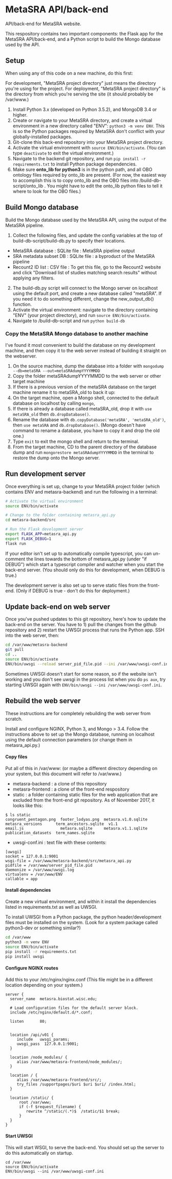 
# MetaSRA API/back-end

API/back-end for MetaSRA website.

This respository contains two important components: the Flask app for the MetaSRA API/back-end, and a Python script to build the Mongo database used by the API.



## Setup

When using any of this code on a new machine, do this first:

For development, "MetaSRA project directory" just means the directory you're using for the project.  For deployment, "MetaSRA project directory" is the directory from which you're serving the site (it should probably be /var/www.)

1. Install Python 3.x (developed on Python 3.5.2), and MongoDB 3.4 or higher.
2. Create or navigate to your MetaSRA directory, and create a virtual environment in a new directory called "ENV": `python3 -m venv ENV`. This is so the Python packages required by MetaSRA don't conflict with your globally-installed packages.
3. Git-clone this back-end repository into your MetaSRA project directory.
4. Activate the virtual environment with `source ENV/bin/activate`.  (You can type `deactivate` to exit the virtual environment.)
5. Navigate to the backend git repository, and run `pip install -r requirements.txt` to install Python package dependencies.
6. Make sure **onto_lib for python3** is in the python path, and all OBO ontology files required by onto_lib are present.  (For now, the easiest way to accomplish this is to copy onto_lib and the OBO files into /build-db-script/onto_lib .  You might have to edit the onto_lib python files to tell it where to look for the OBO files.)



## Build Mongo database

Build the Mongo database used by the MetaSRA API, using the output of the MetaSRA pipeline.

1. Collect the following files, and update the config variables at the top of build-db-script/build-db.py to specify their locations.
  + MetaSRA database : SQLite file : MetaSRA pipeline output
  + SRA metadata subset DB : SQLite file : a byproduct of the MetaSRA pipeline
  + Recount2 ID list : CSV file : To get this file, go to the Recount2 website and click "Download list of studies matching search results" without applying any filters.
2. The build-db.py script will connect to the Mongo server on localhost using the default port, and create a new database called "metaSRA".  If you need it to do something different, change the new_output_db() function.
3. Activate the virtual environment: navigate to the directory containing "ENV" (your project directory), and run `source ENV/bin/activate`.
4. Navigate to /build-db-script and run `python build-db`


### Copy the MetaSRA Mongo database to another machine

I've found it most convenient to build the database on my development machine, and then copy it to the web server instead of building it straight on the webserver.

1. On the source machine, dump the database into a folder with `mongodump --db=metaSRA --out=metaSRAdumpYYYYMMDD`
2. Copy the folder metaSRAdumpYYYYMMDD to the web server or other target machine
3. If there is a previous version of the metaSRA database on the target machine rename it to metaSRA_old to back it up:
  1. On the target machine, open a Mongo shell, connected to the default database on localhost by calling `mongo`,
  2. If there is already a database called metaSRA_old, drop it with `use metaSRA_old` then `db.dropDatabase()`.
  3. Rename the database with `db.copyDatabase('metaSRA', 'metaSRA_old')`, then `use metaSRA` and `db.dropDatabase()`.  (Mongo doesn't have command to rename a database, you have to copy it and drop the old one.)
  4. Type `exit` to exit the mongo shell and return to the terminal.
4. From the target machine, CD to the parent directory of the database dump and run `mongorestore metaSRAdumpYYYYMMDD` in the terminal to restore the dump onto the Mongo server.



## Run development server

Once everything is set up, change to your MetaSRA project folder (which contains ENV and metasra-backend) and run the following in a terminal:

```bash
# Activate the virtual environment
source ENV/bin/activate

# Change to the folder containing metasra_api.py
cd metasra-backend/src

# Run the Flask development server
export FLASK_APP=metasra_api.py
export FLASK_DEBUG=1
flask run
```

If your editor isn't set up to automatically compile typescript, you can un-comment the lines towards the bottom of metasra_api.py (under "if DEBUG") which start a typescript compiler and watcher when you start the back-end server.  (You should only do this for development, when DEBUG is true.)

The development server is also set up to serve static files from the front-end.  (Only if DEBUG is true - don't do this for deployment.)



## Update back-end on web server

Once you've pushed updates to this git repository, here's how to update the back-end on the server.  You have to 1) pull the changes from the github repository and 2) restart the UWSGI process that runs the Python app.  SSH into the web server, then:

```bash
cd /var/www/metasra-backend
git pull
cd ..
source ENV/bin/activate
ENV/bin/uwsgi --reload server_pid_file.pid --ini /var/www/uwsgi-conf.ini
```

Sometimes UWSGI doesn't start for some reason, so if the website isn't working and you don't see uwsgi in the process list when you do `ps aux`, try starting UWSGI again with `ENV/bin/uwsgi --ini /var/www/uwsgi-conf.ini`.



## Rebuild the web server

These instructions are for completely rebuilding the web server from scratch.

Install and configure NGINX, Python 3, and Mongo > 3.4.  Follow the instructions above to set up the Mongo database, running on localhost using the default connection parameters (or change them in metasra_api.py.)


#### Copy files
Put all of this in /var/www: (or maybe a different directory depending on your system, but this document will refer to /var/www.)
+ metasra-backend : a clone of this repository
+ metasra-frontend : a clone of the front-end respository
+ static : a folder containing static files for the web application that are excluded from the front-end git repository.  As of November 2017, it looks like this:
```
$ ls static
congruent_pentagon.png  footer_lodyas.png  metasra.v1.0.sqlite  metasra_versions      term_ancestors.sqlite  v1.1
email.js                metasra.sqlite     metasra.v1.1.sqlite  publication_datasets  term_names.sqlite
```
+ uwsgi-conf.ini : text file with these contents:
```
[uwsgi]
socket = 127.0.0.1:9001
wsgi-file = /var/www/metasra-backend/src/metasra_api.py
pidfile = /var/www/server_pid_file.pid
daemonize = /var/www/uwsgi.log
virtualenv = /var/www/ENV
callable = app
```

#### Install dependencies
Create a new virtual environment, and within it install the dependencies listed in requirements.txt as well as UWSGI.

To install UWSGI from a Python package, the python header/development files must be installed on the system.  (Look for a system package called python3-dev or something similar?)

```bash
cd /var/www
python3 -m venv ENV
source ENV/bin/activate
pip install -r requirements.txt
pip install uwsgi
```


#### Configure NGINX routes
Add this to your /etc/nginx/nginx.conf (This file might be in a different location depending on your system.)

```
server {
  server_name  metasra.biostat.wisc.edu;

  # Load configuration files for the default server block.
  include /etc/nginx/default.d/*.conf;

  listen       80;


  location /api/v01 {
     include   uwsgi_params;
     uwsgi_pass  127.0.0.1:9001;
  }

  location /node_modules/ {
     alias /var/www/metasra-frontend/node_modules/;
  }

  location / {
     alias /var/www/metasra-frontend/src/;
     try_files /supportpages/$uri $uri $uri/ /index.html;
  }

  location /static/ {
      root /var/www;
      if (-f $request_filename) {
         rewrite ^/static/(.*)$  /static/$1 break;
      }
  }
}     
```


#### Start UWSGI

This will start WSGI, to serve the back-end.  You should set up the server to do this automatically on startup.

```
cd /var/www
source ENV/bin/activate
ENV/bin/uwsgi --ini /var/www/uwsgi-conf.ini
```
